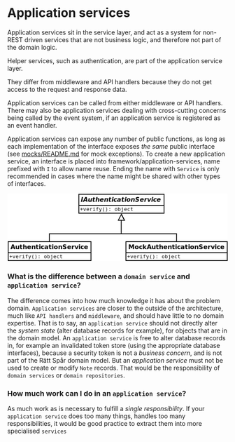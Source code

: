# Application services
Application services sit in the service layer, and act as a system for non-REST driven services that are not business logic, and therefore not part of the domain logic.

Helper services, such as authentication, are part of the application service layer.

They differ from middleware and API handlers because they do not get access to the request and response data.

Application services can be called from either middleware or API handlers. There may also be application services dealing with cross-cutting concerns being called by the event system, if an application service is registered as an event handler.

Application services can expose any number of public functions, as long as each implementation of the interface exposes *the same* public interface (see [mocks/README.md](../mocks/README.md) for mock exceptions). To create a new application service, an interface is placed into framework/application-services, name prefixed with `I` to allow name reuse. Ending the name with `Service` is only recommended in cases where the name might be shared with other types of interfaces.

![Application service object graph](application-service.png)

### What is the difference between a `domain service` and `application service`?
The difference comes into how much knowledge it has about the problem domain. `Application services` are closer to the outside of the architecture, much like `API handlers` and `middleware`, and should have little to no domain expertise. That is to say, an `application service` should not directly alter the _system state_ (alter database records for example), for objects that are in the domain model. An `application service` is free to alter database records in, for example an invalidated token store (using the appropriate database interfaces), because a security token is not a _business concern_, and is not part of the Rätt Spår domain model. But an _application service_ must not be used to create or modify `Note` records. That would be the responsibility of `domain services` or `domain repositories`.

### How much work can I do in an `application service`?
As much work as is necessary to fulfill a _single responsibility_. If your `application service` does too many things, handles too many responsibilities, it would be good practice to extract them into more specialised `services`